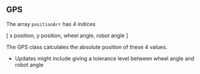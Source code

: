 ## GPS

The array `positionArr` has 4 indices

[
x position,
y position,
wheel angle,
robot angle
]

The GPS class calculates the absolute position of these 4 values. 

* Updates might include giving a tolerance level between wheel angle and robot angle